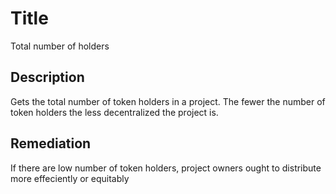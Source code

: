 # Title 
Total number of holders

## Description 
Gets the total number of token holders in a project. The fewer the number of token holders the less decentralized the project is.

## Remediation
If there are low number of token holders, project owners ought to distribute more effeciently or equitably 

